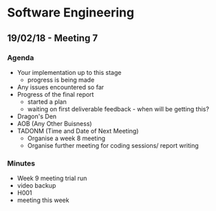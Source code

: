 # Software Engineering
## 19/02/18 - Meeting 7
### Agenda
- Your implementation up to this stage
    - progress is being made
- Any issues encountered so far
- Progress of the final report
    - started a plan
    - waiting on first deliverable feedback - when will be getting this?
- Dragon's Den
- AOB (Any Other Buisness)
- TADONM (Time and Date of Next Meeting)
    - Organise a week 8 meeting
    - Organise further meeting for coding sessions/ report writing

### Minutes
- Week 9 meeting trial run
- video backup
- H001
- meeting this week
